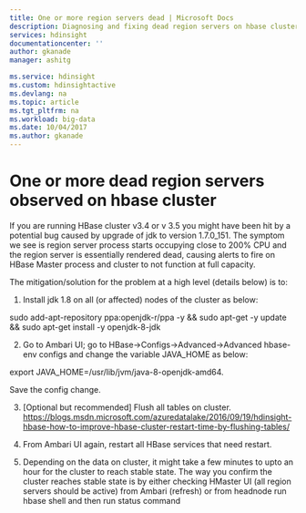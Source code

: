 ```yaml
---
title: One or more region servers dead | Microsoft Docs
description: Diagnosing and fixing dead region servers on hbase cluster
services: hdinsight
documentationcenter: ''
author: gkanade
manager: ashitg

ms.service: hdinsight
ms.custom: hdinsightactive
ms.devlang: na
ms.topic: article
ms.tgt_pltfrm: na
ms.workload: big-data
ms.date: 10/04/2017
ms.author: gkanade
---
```


# One or more dead region servers observed on hbase cluster

If you are running HBase cluster v3.4 or v 3.5 you might have been hit by a potential bug caused by upgrade of jdk to version 1.7.0_151. The symptom we see is region server process starts occupying close to 200% CPU and the region server is essentially rendered dead, causing alerts to fire on HBase Master process and cluster to not function at full capacity.

The mitigation/solution for the problem at a high level (details below) is to:

1.	Install jdk 1.8 on all (or affected) nodes of the cluster as below:

sudo add-apt-repository ppa:openjdk-r/ppa -y && sudo apt-get -y update && sudo apt-get install -y openjdk-8-jdk 

2.	Go to Ambari UI; go to HBase->Configs->Advanced->Advanced hbase-env configs and change the variable JAVA_HOME as below:

export JAVA_HOME=/usr/lib/jvm/java-8-openjdk-amd64. 

Save the config change.

3.	[Optional but recommended] Flush all tables on cluster. https://blogs.msdn.microsoft.com/azuredatalake/2016/09/19/hdinsight-hbase-how-to-improve-hbase-cluster-restart-time-by-flushing-tables/

4.	From Ambari UI again, restart all HBase services that need restart.

5.	Depending on the data on cluster, it might take a few minutes to upto an hour for the cluster to reach stable state. The way you confirm the cluster reaches stable state is by either checking HMaster UI (all region servers should be active) from Ambari (refresh) or from headnode run hbase shell and then run status command





